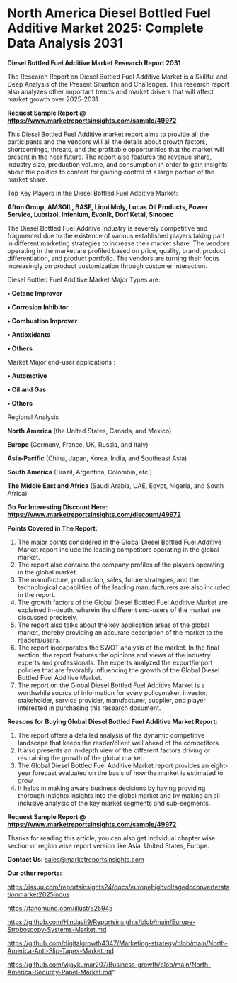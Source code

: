 # North America Diesel Bottled Fuel Additive Market 2025: Complete Data Analysis 2031

<strong>Diesel Bottled Fuel Additive Market Research Report 2031</strong>

The Research Report on Diesel Bottled Fuel Additive Market is a Skillful and Deep Analysis of the Present Situation and Challenges. This research report also analyzes other important trends and market drivers that will affect market growth over 2025-2031.

<strong>Request Sample Report @ <a href=https://www.marketreportsinsights.com/sample/49972>https://www.marketreportsinsights.com/sample/49972</a></strong>

This Diesel Bottled Fuel Additive market report aims to provide all the participants and the vendors will all the details about growth factors, shortcomings, threats, and the profitable opportunities that the market will present in the near future. The report also features the revenue share, industry size, production volume, and consumption in order to gain insights about the politics to contest for gaining control of a large portion of the market share.

Top Key Players in the Diesel Bottled Fuel Additive Market:

<strong>Afton Group, AMSOIL, BASF, Liqui Moly, Lucas Oil Products, Power Service, Lubrizol, Infenium, Evonik, Dorf Ketal, Sinopec</strong>

The Diesel Bottled Fuel Additive Industry is severely competitive and fragmented due to the existence of various established players taking part in different marketing strategies to increase their market share. The vendors operating in the market are profiled based on price, quality, brand, product differentiation, and product portfolio. The vendors are turning their focus increasingly on product customization through customer interaction.

Diesel Bottled Fuel Additive Market Major Types are:

<strong>•  Cetane Improver

•  Corrosion Inhibitor

•  Combustion Improver

•  Antioxidants

•  Others</strong>

Market Major end-user applications :

<strong>•  Automotive

•  Oil and Gas

•  Others</strong>

Regional Analysis

</u><strong><b>North America</b></strong> (the United States, Canada, and Mexico)

<strong><b>Europe </b></strong>(Germany, France, UK, Russia, and Italy)

<strong><b>Asia-Pacific</b></strong> (China, Japan, Korea, India, and Southeast Asia)

<strong><b>South America</b></strong> (Brazil, Argentina, Colombia, etc.)

<strong><b>The Middle East and Africa</b></strong> (Saudi Arabia, UAE, Egypt, Nigeria, and South Africa)

<strong>Go For Interesting Discount Here: <a href=https://www.marketreportsinsights.com/discount/49972>https://www.marketreportsinsights.com/discount/49972</a></strong>

<strong>Points Covered in The Report:</strong>
<ol>
  <li>The major points considered in the Global Diesel Bottled Fuel Additive Market report include the leading competitors operating in the global market.</li>
  <li>The report also contains the company profiles of the players operating in the global market.</li>
  <li>The manufacture, production, sales, future strategies, and the technological capabilities of the leading manufacturers are also included in the report.</li>
  <li>The growth factors of the Global Diesel Bottled Fuel Additive Market are explained in-depth, wherein the different end-users of the market are discussed precisely.</li>
  <li>The report also talks about the key application areas of the global market, thereby providing an accurate description of the market to the readers/users.</li>
  <li>The report incorporates the SWOT analysis of the market. In the final section, the report features the opinions and views of the industry experts and professionals. The experts analyzed the export/import policies that are favorably influencing the growth of the Global Diesel Bottled Fuel Additive Market.</li>
  <li>The report on the Global Diesel Bottled Fuel Additive Market is a worthwhile source of information for every policymaker, investor, stakeholder, service provider, manufacturer, supplier, and player interested in purchasing this research document.</li>
</ol>
<strong>Reasons for Buying Global Diesel Bottled Fuel Additive Market Report:</strong>

<ol>
  <li>The report offers a detailed analysis of the dynamic competitive landscape that keeps the reader/client well ahead of the competitors.</li>
  <li>It also presents an in-depth view of the different factors driving or restraining the growth of the global market.</li>
  <li>The Global Diesel Bottled Fuel Additive Market report provides an eight-year forecast evaluated on the basis of how the market is estimated to grow.</li>
  <li>It helps in making aware business decisions by having providing thorough insights insights into the global market and by making an all-inclusive analysis of the key market segments and sub-segments.</li>
</ol>
<strong>Request Sample Report @ <a href=https://www.marketreportsinsights.com/sample/49972>https://www.marketreportsinsights.com/sample/49972</a></strong>


Thanks for reading this article; you can also get individual chapter wise section or region wise report version like Asia, United States, Europe.

<strong>Contact Us:</strong>
sales@marketreportsinsights.com

<strong>Our other reports:</strong>

<a href=https://issuu.com/reportsinsights24/docs/europehighvoltagedcconverterstationmarket2025indus>https://issuu.com/reportsinsights24/docs/europehighvoltagedcconverterstationmarket2025indus</a>

<a href=https://tanomuno.com/illust/525945>https://tanomuno.com/illust/525945</a>

<a href=https://github.com/Hindavii9/Reportsinsights/blob/main/Europe-Stroboscopy-Systems-Market.md>https://github.com/Hindavii9/Reportsinsights/blob/main/Europe-Stroboscopy-Systems-Market.md</a>

<a href=https://github.com/digitalgrowth4347/Marketing-strategy/blob/main/North-America-Anti-Slip-Tapes-Market.md>https://github.com/digitalgrowth4347/Marketing-strategy/blob/main/North-America-Anti-Slip-Tapes-Market.md</a>

<a href=https://github.com/vijaykumar207/Business-growth/blob/main/North-America-Security-Panel-Market.md>https://github.com/vijaykumar207/Business-growth/blob/main/North-America-Security-Panel-Market.md</a>"
